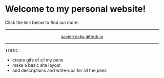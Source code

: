 # Welcome to my personal website!

Click the link below to find out more:

***

<p align="center"><a href="xavierrocks.github.io">xavierrocks.github.io</a></p>

***


TODO:
- create gifs of all my pens
- make a basic site layout
- add descriptions and write-ups for all the pens
